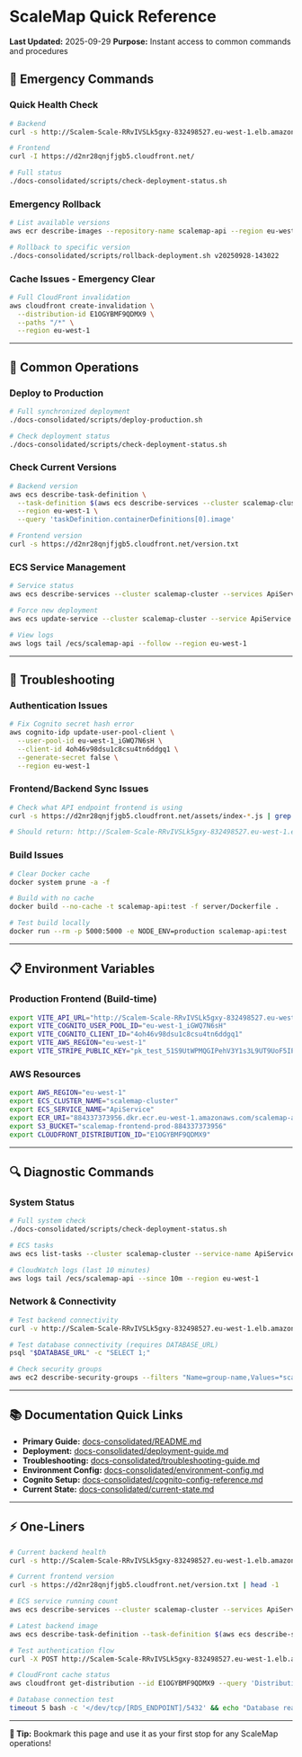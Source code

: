 # ScaleMap Quick Reference

**Last Updated:** 2025-09-29
**Purpose:** Instant access to common commands and procedures

## 🚀 **Emergency Commands**

### **Quick Health Check**
```bash
# Backend
curl -s http://Scalem-Scale-RRvIVSLk5gxy-832498527.eu-west-1.elb.amazonaws.com/health | jq .

# Frontend
curl -I https://d2nr28qnjfjgb5.cloudfront.net/

# Full status
./docs-consolidated/scripts/check-deployment-status.sh
```

### **Emergency Rollback**
```bash
# List available versions
aws ecr describe-images --repository-name scalemap-api --region eu-west-1 --query 'imageDetails[*].imageTags[0]' --output table

# Rollback to specific version
./docs-consolidated/scripts/rollback-deployment.sh v20250928-143022
```

### **Cache Issues - Emergency Clear**
```bash
# Full CloudFront invalidation
aws cloudfront create-invalidation \
  --distribution-id E1OGYBMF9QDMX9 \
  --paths "/*" \
  --region eu-west-1
```

---

## 🔧 **Common Operations**

### **Deploy to Production**
```bash
# Full synchronized deployment
./docs-consolidated/scripts/deploy-production.sh

# Check deployment status
./docs-consolidated/scripts/check-deployment-status.sh
```

### **Check Current Versions**
```bash
# Backend version
aws ecs describe-task-definition \
  --task-definition $(aws ecs describe-services --cluster scalemap-cluster --services ApiService --region eu-west-1 --query 'services[0].taskDefinition' --output text) \
  --region eu-west-1 \
  --query 'taskDefinition.containerDefinitions[0].image'

# Frontend version
curl -s https://d2nr28qnjfjgb5.cloudfront.net/version.txt
```

### **ECS Service Management**
```bash
# Service status
aws ecs describe-services --cluster scalemap-cluster --services ApiService --region eu-west-1

# Force new deployment
aws ecs update-service --cluster scalemap-cluster --service ApiService --force-new-deployment --region eu-west-1

# View logs
aws logs tail /ecs/scalemap-api --follow --region eu-west-1
```

---

## 🚨 **Troubleshooting**

### **Authentication Issues**
```bash
# Fix Cognito secret hash error
aws cognito-idp update-user-pool-client \
  --user-pool-id eu-west-1_iGWQ7N6sH \
  --client-id 4oh46v98dsu1c8csu4tn6ddgq1 \
  --generate-secret false \
  --region eu-west-1
```

### **Frontend/Backend Sync Issues**
```bash
# Check what API endpoint frontend is using
curl -s https://d2nr28qnjfjgb5.cloudfront.net/assets/index-*.js | grep -o 'http://[^"]*elb\.amazonaws\.com'

# Should return: http://Scalem-Scale-RRvIVSLk5gxy-832498527.eu-west-1.elb.amazonaws.com
```

### **Build Issues**
```bash
# Clear Docker cache
docker system prune -a -f

# Build with no cache
docker build --no-cache -t scalemap-api:test -f server/Dockerfile .

# Test build locally
docker run --rm -p 5000:5000 -e NODE_ENV=production scalemap-api:test
```

---

## 📋 **Environment Variables**

### **Production Frontend (Build-time)**
```bash
export VITE_API_URL="http://Scalem-Scale-RRvIVSLk5gxy-832498527.eu-west-1.elb.amazonaws.com"
export VITE_COGNITO_USER_POOL_ID="eu-west-1_iGWQ7N6sH"
export VITE_COGNITO_CLIENT_ID="4oh46v98dsu1c8csu4tn6ddgq1"
export VITE_AWS_REGION="eu-west-1"
export VITE_STRIPE_PUBLIC_KEY="pk_test_51S9UtWPMQGIPehV3Y1s3L9UT9UoF5IP6vNcE3a93cS2Quzf6WiiDywwVVc3vGAOfYuC3FqxduxwX0hV7uRXsqM4H00KDbCClOA"
```

### **AWS Resources**
```bash
export AWS_REGION="eu-west-1"
export ECS_CLUSTER_NAME="scalemap-cluster"
export ECS_SERVICE_NAME="ApiService"
export ECR_URI="884337373956.dkr.ecr.eu-west-1.amazonaws.com/scalemap-api"
export S3_BUCKET="scalemap-frontend-prod-884337373956"
export CLOUDFRONT_DISTRIBUTION_ID="E1OGYBMF9QDMX9"
```

---

## 🔍 **Diagnostic Commands**

### **System Status**
```bash
# Full system check
./docs-consolidated/scripts/check-deployment-status.sh

# ECS tasks
aws ecs list-tasks --cluster scalemap-cluster --service-name ApiService --region eu-west-1

# CloudWatch logs (last 10 minutes)
aws logs tail /ecs/scalemap-api --since 10m --region eu-west-1
```

### **Network & Connectivity**
```bash
# Test backend connectivity
curl -v http://Scalem-Scale-RRvIVSLk5gxy-832498527.eu-west-1.elb.amazonaws.com/health

# Test database connectivity (requires DATABASE_URL)
psql "$DATABASE_URL" -c "SELECT 1;"

# Check security groups
aws ec2 describe-security-groups --filters "Name=group-name,Values=*scalemap*" --region eu-west-1
```

---

## 📚 **Documentation Quick Links**

- **Primary Guide:** [docs-consolidated/README.md](./README.md)
- **Deployment:** [docs-consolidated/deployment-guide.md](./deployment-guide.md)
- **Troubleshooting:** [docs-consolidated/troubleshooting-guide.md](./troubleshooting-guide.md)
- **Environment Config:** [docs-consolidated/environment-config.md](./environment-config.md)
- **Cognito Setup:** [docs-consolidated/cognito-config-reference.md](./cognito-config-reference.md)
- **Current State:** [docs-consolidated/current-state.md](./current-state.md)

---

## ⚡ **One-Liners**

```bash
# Current backend health
curl -s http://Scalem-Scale-RRvIVSLk5gxy-832498527.eu-west-1.elb.amazonaws.com/health | jq .status

# Current frontend version
curl -s https://d2nr28qnjfjgb5.cloudfront.net/version.txt | head -1

# ECS service running count
aws ecs describe-services --cluster scalemap-cluster --services ApiService --region eu-west-1 --query 'services[0].runningCount'

# Latest backend image
aws ecs describe-task-definition --task-definition $(aws ecs describe-services --cluster scalemap-cluster --services ApiService --region eu-west-1 --query 'services[0].taskDefinition' --output text) --region eu-west-1 --query 'taskDefinition.containerDefinitions[0].image' --output text

# Test authentication flow
curl -X POST http://Scalem-Scale-RRvIVSLk5gxy-832498527.eu-west-1.elb.amazonaws.com/api/auth/test

# CloudFront cache status
aws cloudfront get-distribution --id E1OGYBMF9QDMX9 --query 'Distribution.Status'

# Database connection test
timeout 5 bash -c '</dev/tcp/[RDS_ENDPOINT]/5432' && echo "Database reachable" || echo "Database unreachable"
```

---

**🔧 Tip:** Bookmark this page and use it as your first stop for any ScaleMap operations!